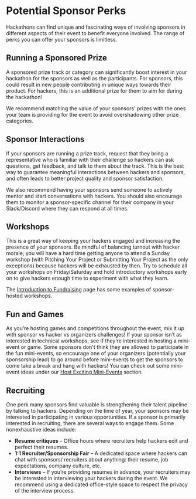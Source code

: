 # Potential Sponsor Perks

Hackathons can find unique and fascinating ways of involving sponsors in different aspects of their event to benefit everyone involved. The range of perks you can offer your sponsors is limitless.

## Running a Sponsored Prize

A sponsored prize track or category can significantly boost interest in your hackathon for the sponsors as well as the participants. For sponsors, this could result in new people contributing in unique ways towards their product. For hackers, this is an additional prize for them to aim for during the hackathon!

We recommend matching the value of your sponsors' prizes with the ones your team is providing for the event to avoid overshadowing other prize categories.

## **Sponsor Interactions**

If your sponsors are running a prize track, request that they bring a representative who is familiar with their challenge so hackers can ask questions, get feedback, and talk to them about the track. This is the best way to guarantee meaningful interactions between hackers and sponsors, and often leads to better project quality and sponsor satisfaction.

We also recommend having your sponsors send someone to actively mentor and start conversations with hackers. You should also encourage them to monitor a sponsor-specific channel for their company in your Slack/Discord where they can respond at all times.

## **Workshops**

This is a great way of keeping your hackers engaged and increasing the presence of your sponsors. Be mindful of balancing turnout with hacker morale; you will have a hard time getting anyone to attend a Sunday workshop (with Pitching Your Project or Submitting Your Project as the only exceptions) because hackers will be exhausted by then. Try to schedule all your workshops on Friday/Saturday and hold introductory workshops early on to give hackers enough time to experiment with what they learn.&#x20;

The [Introduction to Fundraising](introduction-to-fundraising.md) page has some examples of sponsor-hosted workshops.&#x20;

## **Fun and Games**

As you’re hosting games and competitions throughout the event, mix it up with sponsor vs hacker vs organizers challenges! If your sponsor isn’t as interested in technical workshops, see if they’re interested in hosting a mini-event or game. Some sponsors don't think they are allowed to participate in the fun mini-events, so encourage one of your organizers (potentially your sponsorship lead) to go around before mini-events to get the sponsors to come take a break and hang with hackers! You can check out some mini-event ideas under our [Host Exciting Mini-Events](../../organizer-resources/host-exciting-mini-events/) section.&#x20;

## **Recruiting**

One perk many sponsors find valuable is strengthening their talent pipeline by talking to hackers. Depending on the time of year, your sponsors may be interested in participating in various opportunities.  If a sponsor is primarily interested in recruiting, there are several ways to engage them. Some nonexhaustive ideas include:

* **Resume critiques** – Office hours where recruiters help hackers edit and perfect their resumes.&#x20;
* **1:1 Recruiter/Sponsorship Fair** – A dedicated space where hackers can chat with sponsors/ recruiters about anything: their resume, job expectations, company culture, etc. &#x20;
* **Interviews** – If you’re providing resumes in advance, your recruiters may be interested in interviewing your hackers during the event. We recommend using a dedicated office-style space to respect the privacy of the interview process.

